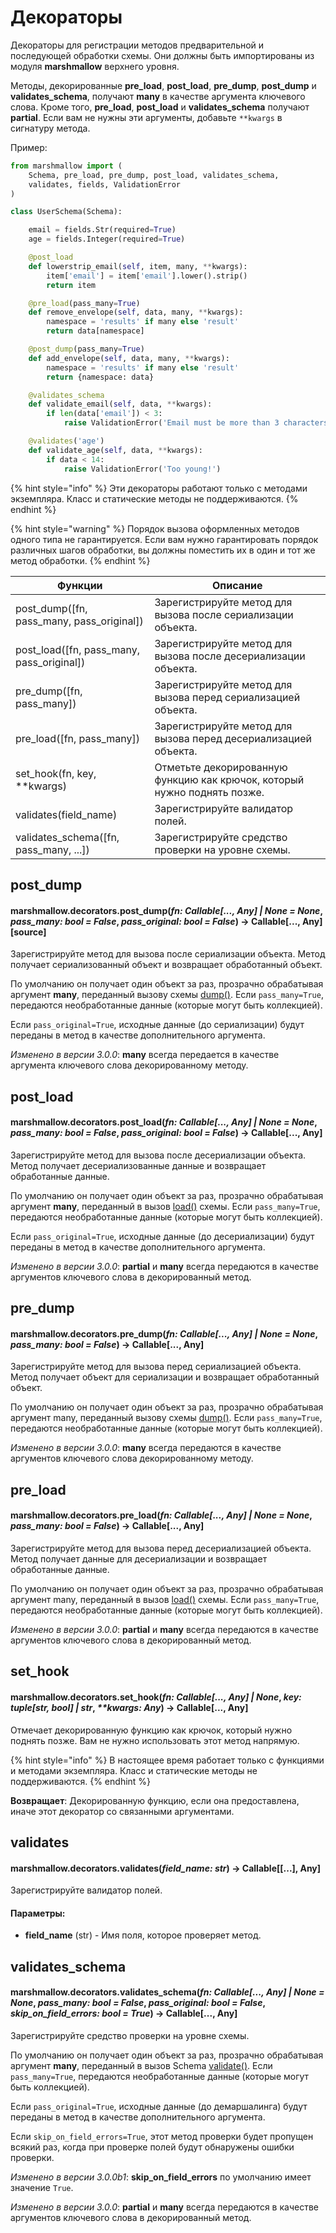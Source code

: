 # Декораторы

Декораторы для регистрации методов предварительной и последующей обработки схемы. Они должны быть импортированы из модуля **marshmallow** верхнего уровня.

Методы, декорированные **pre\_load**, **post\_load**, **pre\_dump**, **post\_dump** и **validates\_schema**, получают **many** в качестве аргумента ключевого слова. Кроме того, **pre\_load**, **post\_load** и **validates\_schema** получают **partial**. Если вам не нужны эти аргументы, добавьте `**kwargs` в сигнатуру метода.

Пример:

```python
from marshmallow import (
    Schema, pre_load, pre_dump, post_load, validates_schema,
    validates, fields, ValidationError
)

class UserSchema(Schema):

    email = fields.Str(required=True)
    age = fields.Integer(required=True)

    @post_load
    def lowerstrip_email(self, item, many, **kwargs):
        item['email'] = item['email'].lower().strip()
        return item

    @pre_load(pass_many=True)
    def remove_envelope(self, data, many, **kwargs):
        namespace = 'results' if many else 'result'
        return data[namespace]

    @post_dump(pass_many=True)
    def add_envelope(self, data, many, **kwargs):
        namespace = 'results' if many else 'result'
        return {namespace: data}

    @validates_schema
    def validate_email(self, data, **kwargs):
        if len(data['email']) < 3:
            raise ValidationError('Email must be more than 3 characters', 'email')

    @validates('age')
    def validate_age(self, data, **kwargs):
        if data < 14:
            raise ValidationError('Too young!')
```

{% hint style="info" %}
Эти декораторы работают только с методами экземпляра. Класс и статические методы не поддерживаются.
{% endhint %}

{% hint style="warning" %}
Порядок вызова оформленных методов одного типа не гарантируется. Если вам нужно гарантировать порядок различных шагов обработки, вы должны поместить их в один и тот же метод обработки.
{% endhint %}

| Функции                                       | Описание                                                                 |
| --------------------------------------------- | ------------------------------------------------------------------------ |
| post\_dump(\[fn, pass\_many, pass\_original]) | Зарегистрируйте метод для вызова после сериализации объекта.             |
| post\_load(\[fn, pass\_many, pass\_original]) | Зарегистрируйте метод для вызова после десериализации объекта.           |
| pre\_dump(\[fn, pass\_many])                  | Зарегистрируйте метод для вызова перед сериализацией объекта.            |
| pre\_load(\[fn, pass\_many])                  | Зарегистрируйте метод для вызова перед десериализацией объекта.          |
| set\_hook(fn, key, \*\*kwargs)                | Отметьте декорированную функцию как крючок, который нужно поднять позже. |
| validates(field\_name)                        | Зарегистрируйте валидатор полей.                                         |
| validates\_schema(\[fn, pass\_many, ...])     | Зарегистрируйте средство проверки на уровне схемы.                       |

## post\_dump

#### marshmallow.decorators.post\_dump(_fn: Callable\[..., Any] | None = None_, _pass\_many: bool = False_, _pass\_original: bool = False_) → Callable\[..., Any]\[source]

Зарегистрируйте метод для вызова после сериализации объекта. Метод получает сериализованный объект и возвращает обработанный объект.

По умолчанию он получает один объект за раз, прозрачно обрабатывая аргумент **many**, переданный вызову схемы [dump()](skhema-schema.md#dump). Если `pass_many=True`, передаются необработанные данные (которые могут быть коллекцией).

Если `pass_original=True`, исходные данные (до сериализации) будут переданы в метод в качестве дополнительного аргумента.

_Изменено в версии 3.0.0_: **many** всегда передается в качестве аргумента ключевого слова декорированному методу.

## post\_load

#### marshmallow.decorators.post\_load(_fn: Callable\[..., Any] | None = None_, _pass\_many: bool = False_, _pass\_original: bool = False_) → Callable\[..., Any]

Зарегистрируйте метод для вызова после десериализации объекта. Метод получает десериализованные данные и возвращает обработанные данные.

По умолчанию он получает один объект за раз, прозрачно обрабатывая аргумент **many**, переданный в вызов [load()](skhema-schema.md#load) схемы. Если `pass_many=True`, передаются необработанные данные (которые могут быть коллекцией).

Если `pass_original=True`, исходные данные (до десериализации) будут переданы в метод в качестве дополнительного аргумента.

_Изменено в версии 3.0.0_: **partial** и **many** всегда передаются в качестве аргументов ключевого слова в декорированный метод.

## pre\_dump

#### marshmallow.decorators.pre\_dump(_fn: Callable\[..., Any] | None = None_, _pass\_many: bool = False_) → Callable\[..., Any]

Зарегистрируйте метод для вызова перед сериализацией объекта. Метод получает объект для сериализации и возвращает обработанный объект.

По умолчанию он получает один объект за раз, прозрачно обрабатывая аргумент many, переданный вызову схемы [dump()](skhema-schema.md#dump). Если `pass_many=True`, передаются необработанные данные (которые могут быть коллекцией).

_Изменено в версии 3.0.0_: **many** всегда передаются в качестве аргументов ключевого слова декорированному методу.

## pre\_load

#### marshmallow.decorators.pre\_load(_fn: Callable\[..., Any] | None = None_, _pass\_many: bool = False_) → Callable\[..., Any]

Зарегистрируйте метод для вызова перед десериализацией объекта. Метод получает данные для десериализации и возвращает обработанные данные.

По умолчанию он получает один объект за раз, прозрачно обрабатывая аргумент many, переданный в вызов [load()](skhema-schema.md#load) схемы. Если `pass_many=True`, передаются необработанные данные (которые могут быть коллекцией).

_Изменено в версии 3.0.0_: **partial** и **many** всегда передаются в качестве аргументов ключевого слова в декорированный метод.

## set\_hook

#### marshmallow.decorators.set\_hook(_fn: Callable\[..., Any] | None_, _key: tuple\[str, bool] | str_, _\*\*kwargs: Any_) → Callable\[..., Any]

Отмечает декорированную функцию как крючок, который нужно поднять позже. Вам не нужно использовать этот метод напрямую.

{% hint style="info" %}
В настоящее время работает только с функциями и методами экземпляра. Класс и статические методы не поддерживаются.
{% endhint %}

**Возвращает**: Декорированную функцию, если она предоставлена, иначе этот декоратор со связанными аргументами.

## validates

#### marshmallow.decorators.validates(_field\_name: str_) → Callable\[\[...], Any]

Зарегистрируйте валидатор полей.

#### Параметры:

* **field\_name** (str) - Имя поля, которое проверяет метод.

## validates\_schema

#### marshmallow.decorators.validates\_schema(_fn: Callable\[..., Any] | None = None_, _pass\_many: bool = False_, _pass\_original: bool = False_, _skip\_on\_field\_errors: bool = True_) → Callable\[..., Any]

Зарегистрируйте средство проверки на уровне схемы.

По умолчанию он получает один объект за раз, прозрачно обрабатывая аргумент **many**, переданный в вызов Schema [validate()](skhema-schema.md#validate). Если `pass_many=True`, передаются необработанные данные (которые могут быть коллекцией).

Если `pass_original=True`, исходные данные (до демаршалинга) будут переданы в метод в качестве дополнительного аргумента.

Если `skip_on_field_errors=True`, этот метод проверки будет пропущен всякий раз, когда при проверке полей будут обнаружены ошибки проверки.

_Изменено в версии 3.0.0b1_: **skip\_on\_field\_errors** по умолчанию имеет значение `True`.

_Изменено в версии 3.0.0_: **partial** и **many** всегда передаются в качестве аргументов ключевого слова в декорированный метод.
